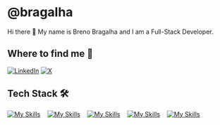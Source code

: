 # @bragalha

Hi there 👋 My name is Breno Bragalha and I am a Full-Stack Developer.

## Where to find me 📍

[![LinkedIn](https://img.shields.io/badge/linkedin-%230077B5.svg?style=for-the-badge&logo=linkedin&logoColor=white)](https://www.linkedin.com/in/bragalha-breno/)
[![X](https://img.shields.io/badge/X-%23000000.svg?style=for-the-badge&logo=X&logoColor=white)](https://twitter.com/brenobragalha)

## Tech Stack 🛠️

[![My Skills](https://skillicons.dev/icons?i=html,css)](https://skillicons.dev) &nbsp;&nbsp; [![My Skills](https://skillicons.dev/icons?i=js,ts)](https://skillicons.dev) &nbsp;&nbsp; [![My Skills](https://skillicons.dev/icons?i=sass,tailwind)](https://skillicons.dev) &nbsp;&nbsp; [![My Skills](https://skillicons.dev/icons?i=react,nodejs)](https://skillicons.dev) &nbsp;&nbsp; [![My Skills](https://skillicons.dev/icons?i=figma)](https://skillicons.dev)
